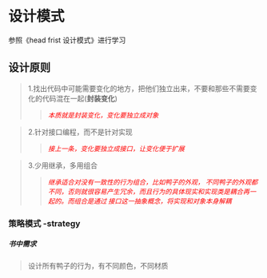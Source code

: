 # 设计模式

参照《head frist 设计模式》进行学习

## 设计原则


> 1.找出代码中可能需要变化的地方，把他们独立出来，不要和那些不需要变化的代码混在一起(**封装变化**)
>> *<font face="微软雅黑" size=2 color=red >本质就是封装变化，变化要独立成对象</font>*

> 2.针对接口编程，而不是针对实现
>> *<font face="微软雅黑" size=2 color=red >接上一条，变化要独立成接口，让变化便于扩展</font>*

> 3.少用继承，多用组合
>> *<font face="微软雅黑" size=2 color=red >继承适合对没有一致性的行为组合，比如鸭子的外观，
> 不同鸭子的外观都不同，否则就很容易产生冗余，而且行为的具体现实和实现类是耦合再一起的。而组合是通过
> 接口这一抽象概念，将实现和对象本身解耦</font>*

### 策略模式 -strategy

##### 书中需求

>设计所有鸭子的行为，有不同颜色，不同材质